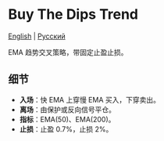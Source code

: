 # Buy The Dips Trend
[English](README.md) | [Русский](README_ru.md)

EMA 趋势交叉策略，带固定止盈止损。

## 细节

- **入场**：快 EMA 上穿慢 EMA 买入，下穿卖出。
- **离场**：由保护或反向信号平仓。
- **指标**：EMA(50)、EMA(200)。
- **止损**：止盈 0.7%，止损 2%。

